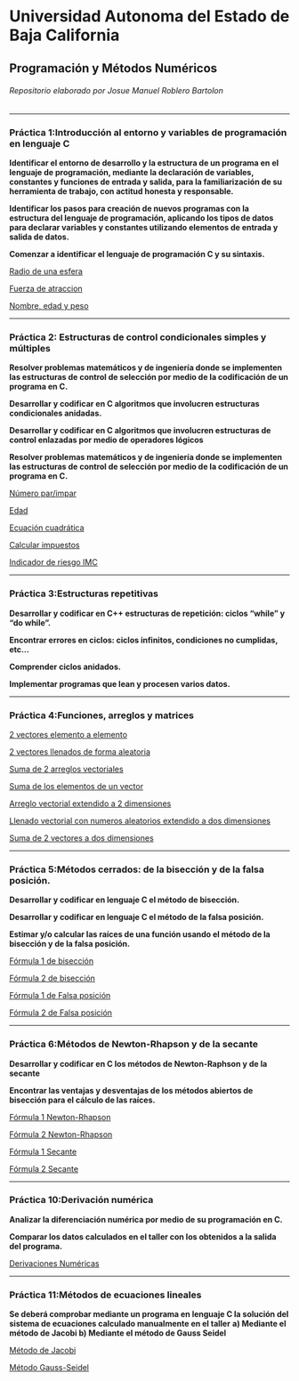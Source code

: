 # Universidad Autonoma del Estado de Baja California
## Programación y Métodos Numéricos


###### Repositorio elaborado por Josue Manuel Roblero Bartolon


------------



### Práctica 1:Introducción al entorno y variables de programación en lenguaje C

**Identificar el entorno de desarrollo y la estructura de un programa en el lenguaje de programación, mediante la declaración de variables, constantes y funciones de entrada y salida, para la familiarización de su herramienta de trabajo, con actitud honesta y responsable.**

**Identificar los pasos para creación de nuevos programas con la estructura del lenguaje de programación, aplicando los tipos de datos para declarar variables y constantes
utilizando elementos de entrada y salida de datos.**

**Comenzar a identificar el lenguaje de programación C y su sintaxis.**

[Radio de una esfera](https://github.com/JosueManuelRoblero/Proyecto_PyM_2020_2/tree/main/Practica%201*)

[Fuerza de atraccion](https://github.com/JosueManuelRoblero/Proyecto_PyM_2020_2/blob/main/Practica%201/Ejercicio%202%20programacion.cpp)

[Nombre, edad y peso](https://github.com/JosueManuelRoblero/Proyecto_PyM_2020_2/blob/main/Practica%201/Ejercicio%203%20programacion.cpp)

------------

### Práctica 2: Estructuras de control condicionales simples y múltiples

**Resolver problemas matemáticos y de ingeniería donde se implementen las estructuras de control de selección por medio de la codificación de un programa en C.**

**Desarrollar y codificar en C algoritmos que involucren estructuras condicionales anidadas.**

**Desarrollar y codificar en C algoritmos que involucren estructuras de control enlazadas por medio de operadores lógicos**

**Resolver problemas matemáticos y de ingeniería donde se implementen las estructuras de control de selección por medio de la codificación de un programa en C.**

[Número par/impar](https://github.com/JosueManuelRoblero/Proyecto_PyM_2020_2/blob/main/Par%20impar.cpp)

[Edad](https://github.com/JosueManuelRoblero/Proyecto_PyM_2020_2/blob/main/Edad.cpp)

[Ecuación cuadrática](https://github.com/JosueManuelRoblero/Proyecto_PyM_2020_2/blob/main/Ecuacion%20cuadratica.cpp)

[Calcular impuestos](https://github.com/JosueManuelRoblero/Proyecto_PyM_2020_2/blob/main/Calculo%20de%20impuestos.cpp)

[Indicador de riesgo IMC](https://github.com/JosueManuelRoblero/Proyecto_PyM_2020_2/blob/main/Indicador%20de%20riesgo%20IMC.cpp)

------------

### Práctica 3:Estructuras repetitivas

**Desarrollar y codificar en C++ estructuras de repetición: ciclos “while” y “do while”.**

**Encontrar errores en ciclos: ciclos infinitos, condiciones no cumplidas, etc...**

**Comprender ciclos anidados.**

**Implementar programas que lean y procesen varios datos.**

------------
### Práctica 4:Funciones, arreglos y matrices

[2 vectores elemento a elemento](https://github.com/JosueManuelRoblero/Proyecto_PyM_2020_2/blob/main/Practica%204/2%20vectores%20con%20elementos%20enteros.cpp)

[2 vectores llenados de forma aleatoria](https://github.com/JosueManuelRoblero/Proyecto_PyM_2020_2/blob/main/Practica%204/2%20vectores%20con%20elementos%20enteros.cpp)

[Suma de 2 arreglos vectoriales](https://github.com/JosueManuelRoblero/Proyecto_PyM_2020_2/blob/main/Suma%20de%20dos%20arreglos.cpp)

[Suma de los elementos de un vector](https://github.com/JosueManuelRoblero/Proyecto_PyM_2020_2/blob/main/Practica%204/Suma%20de%20los%20elementos%20de%20un%20arreglo.cpp)

[Arreglo vectorial extendido a 2 dimensiones](https://github.com/JosueManuelRoblero/Proyecto_PyM_2020_2/blob/main/Practica%204/Suma%20de%20dos%20arreglos%20extendida%20a%20dos%20dimensiones.cpp)

[Llenado vectorial con numeros aleatorios extendido a dos dimensiones](https://github.com/JosueManuelRoblero/Proyecto_PyM_2020_2/blob/main/Practica%204/Vector%20con%20numeros%20aleatoreos%20extendido%20a%20dos%20dimensiones)

[Suma de 2 vectores a dos dimensiones](https://github.com/JosueManuelRoblero/Proyecto_PyM_2020_2/blob/main/Practica%204/Suma%20de%20dos%20arreglos%20extendida%20a%20dos%20dimensiones.cpp)


------------
### Práctica 5:Métodos cerrados: de la bisección y de la falsa posición.

**Desarrollar y codificar en lenguaje C el método de bisección.**

**Desarrollar y codificar en lenguaje C el método de la falsa posición.**

**Estimar y/o calcular las raíces de una función usando el método de la bisección y de la falsa posición.**

[Fórmula 1 de bisección](https://github.com/JosueManuelRoblero/Proyecto_PyM_2020_2/blob/main/Practica%205/Formula%201%20de%20biseccion.cpp)

[Fórmula 2 de bisección](https://github.com/JosueManuelRoblero/Proyecto_PyM_2020_2/blob/main/Practica%205/Formula%202%20de%20biseccion.cpp)

[Fórmula 1 de Falsa posición](https://github.com/JosueManuelRoblero/Proyecto_PyM_2020_2/blob/main/Practica%205/Formula%201%20de%20falsa%20posicion.cpp)

[Fórmula 2 de Falsa posición](https://github.com/JosueManuelRoblero/Proyecto_PyM_2020_2/blob/main/Practica%205/Formula%202%20de%20falsa%20posicion.cpp)

------------

### Práctica 6:Métodos de Newton-Rhapson y de la secante
**Desarrollar y codificar en C los métodos de Newton-Raphson y de la secante**

**Encontrar las ventajas y desventajas de los métodos abiertos de bisección para el cálculo de las raíces.**

[Fórmula 1 Newton-Rhapson](https://github.com/JosueManuelRoblero/Proyecto_PyM_2020_2/blob/main/1%20Practica%206.cpp)

[Fórmula 2 Newton-Rhapson](https://github.com/JosueManuelRoblero/Proyecto_PyM_2020_2/blob/main/2%20Practica%206.cpp)

[Fórmula 1 Secante](https://github.com/JosueManuelRoblero/Proyecto_PyM_2020_2/blob/main/3%20Practica%206.cpp)

[Fórmula 2 Secante](https://github.com/JosueManuelRoblero/Proyecto_PyM_2020_2/blob/main/4%20practica%206.cpp)

------------

### Práctica 10:Derivación numérica
**Analizar la diferenciación numérica por medio de su programación en C.**

**Comparar los datos calculados en el taller con los obtenidos a la salida del programa.**

[Derivaciones Numéricas](https://github.com/JosueManuelRoblero/Proyecto_PyM_2020_2/blob/main/practica-10%20(1).cpp)

------------

### Práctica 11:Métodos de ecuaciones lineales

**Se deberá comprobar mediante un programa en lenguaje C la solución del sistema de ecuaciones calculado manualmente en el taller**
**a) Mediante el método de Jacobi
b) Mediante el método de Gauss Seidel**

[Método de Jacobi](https://github.com/JosueManuelRoblero/Proyecto_PyM_2020_2/blob/main/Jacobi.cpp)

[Método Gauss-Seidel](https://github.com/JosueManuelRoblero/Proyecto_PyM_2020_2/blob/main/GaussSeidel.cpp)





